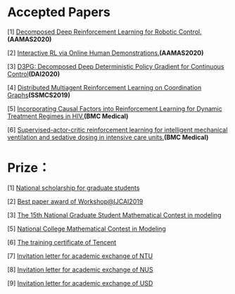 



# Accepted Papers
[1] [Decomposed Deep Reinforcement Learning for Robotic Control.](https://dl.acm.org/doi/abs/10.5555/3398761.3398998)**(AAMAS2020)**

[2] [Interactive RL via Online Human Demonstrations.](https://dl.acm.org/doi/10.5555/3398761.3399076)**(AAMAS2020)**


[3] [D3PG: Decomposed Deep Deterministic Policy Gradient for
Continuous Control](https://github.com/1447866357/Scientific-research-achievements/blob/master/Paper/DAI_2020_D3PG%20Decomposed%20Deep%20Deterministic%20Policy%20Gradient%20for.pdf)**(DAI2020)**

[4] [Distributed Multiagent Reinforcement Learning on Coordination Graphs](https://github.com/1447866357/Scientific-research-achievements/blob/master/Paper/SSMCS2019%E2%80%94Distributed%20Multiagent%20Reinforcement%20Learning.pdf)**(SSMCS2019)**

[5] [Incorporating Causal Factors into Reinforcement Learning for Dynamic Treatment Regimes in HIV.](https://bmcmedinformdecismak.biomedcentral.com/articles/10.1186/s12911-019-0755-6)**(BMC Medical)**

[6] [Supervised-actor-critic reinforcement learning for intelligent mechanical ventilation and sedative dosing in intensive care units.](https://bmcmedinformdecismak.biomedcentral.com/articles/10.1186/s12911-020-1120-5)**(BMC Medical)**


# Prize：
[1] [National scholarship for graduate students](https://github.com/1447866357/Scientific-research-achievements/blob/master/Prize/2018%E7%BA%A7%E7%A0%94%E7%A9%B6%E7%94%9F%E5%9B%BD%E5%AE%B6%E5%A5%96%E5%AD%A6%E9%87%91.jpg)

[2] [Best paper award of Workshop@IJCAI2019](https://github.com/1447866357/Scientific-research-achievements/blob/master/Prize/2018%E7%BA%A7%E7%A0%94%E7%A9%B6%E7%94%9F%E5%9B%BD%E5%AE%B6%E5%A5%96%E5%AD%A6%E9%87%91.jpg)

[3] [The 15th National Graduate Student Mathematical Contest in modeling](https://github.com/1447866357/Scientific-research-achievements/blob/master/Prize/%E5%8D%8E%E4%B8%BA%E6%9D%AF%E5%85%A8%E5%9B%BD%E6%95%B0%E5%AD%A6%E5%BB%BA%E6%A8%A1%E5%A4%A7%E8%B5%9B.jpg)



[5] [National College Mathematical Contest in Modeling](https://github.com/1447866357/Scientific-research-achievements/blob/master/Prize/%E7%BE%8E%E5%9B%BD%E6%95%B0%E5%AD%A6%E5%BB%BA%E6%A8%A1%E5%A4%A7%E8%B5%9B.jpg)

[6] [The training certificate of Tencent](https://github.com/1447866357/Scientific-research-achievements/blob/master/Prize/2020%E5%B9%B4%E5%BC%80%E6%82%9F%E5%B9%B3%E5%8F%B0%E5%A4%9A%E6%99%BA%E8%83%BD%E4%BD%93%E5%9F%B9%E8%AE%AD%E7%8F%AD.jpg)

[7] [Invitation letter for academic exchange of NTU](https://github.com/1447866357/Scientific-research-achievements/blob/master/Prize/%E6%96%B0%E5%8A%A0%E5%9D%A1%E5%8D%97%E6%B4%8B%E7%90%86%E5%B7%A5%E9%82%80%E8%AF%B7%E5%87%BD.pdf)

[8] [Invitation letter for academic exchange of NUS](https://github.com/1447866357/Scientific-research-achievements/blob/master/Prize/%E6%96%B0%E5%8A%A0%E5%9D%A1%E5%9B%BD%E7%AB%8B%E5%A4%A7%E5%AD%A6%E9%82%80%E8%AF%B7%E5%87%BD.pdf)


[9] [Invitation letter for academic exchange of USD](https://github.com/1447866357/Scientific-research-achievements/blob/master/Prize/%E7%BE%8E%E5%9B%BD%E5%9C%A3%E5%9C%B0%E4%BA%9A%E5%93%A5%E5%A4%A7%E5%AD%A6%E9%82%80%E8%AF%B7%E5%87%BD.pdf)

